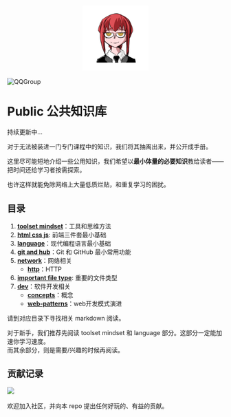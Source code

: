 <div align='center'>
<img src='./static/avatar.png' style='width: 30%; height: 30%;'>
</div>

![QQGroup](https://img.shields.io/badge/QQ%20Group-681271224-blue.svg)

# Public 公共知识库
持续更新中...

对于无法被装进一门专门课程中的知识，我们将其抽离出来，并公开成手册。  

这里尽可能短地介绍一些公用知识，我们希望以**最小体量的必要知识**教给读者——把时间还给学习者按需探索。  

也许这样就能免除网络上大量低质烂贴，和重复学习的困扰。  

## 目录
1. [**toolset mindset**](/toolset-mindset/toolset-mindset.md)：工具和思维方法
2. [**html css js**](/html-css-js/html-css-js.md): 前端三件套最小基础
3. [**language**](/language/language.md)：现代编程语言最小基础
4. [**git and hub**](/gitandhub/gitandhub.md)：Git 和 GitHub 最小常用功能
5. [**network**](/network)：网络相关
    - [**http**](/network/http.md)：HTTP
6. [**important file type**](/important-file-type/important-file-type.md): 重要的文件类型
7. [**dev**](/dev)：软件开发相关
    - [**concepts**](/dev/concepts.md)：概念
    - [**web-patterns**](/dev/web-patterns.md)：web开发模式演进

请到对应目录下寻找相关 markdown 阅读。  

对于新手，我们推荐先阅读 toolset mindset 和 language 部分。这部分一定能加速你学习速度。  
而其余部分，则是需要/兴趣的时候再阅读。  

## 贡献记录

<a href="https://github.com/write-magic-code/public/graphs/contributors">
  <img src="https://contrib.rocks/image?repo=write-magic-code/public" />
</a>

欢迎加入社区，并向本 repo 提出任何好玩的、有益的贡献。